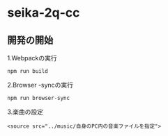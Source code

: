 # seika-2q-cc

## 開発の開始

1.Webpackの実行

```
npm run build
```

2.Browser -syncの実行

```
npm run browser-sync
```
3.楽曲の設定
```
<source src="../music/自身のPC内の音楽ファイルを指定">
